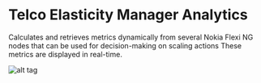# Telco Elasticity Manager Analytics

Calculates and retrieves metrics dynamically from several Nokia Flexi NG nodes that can be used for decision-making on scaling actions
These metrics are displayed in real-time.

![alt tag](https://raw.githubusercontent.com/fsiamp/tem/main/tem.png)
